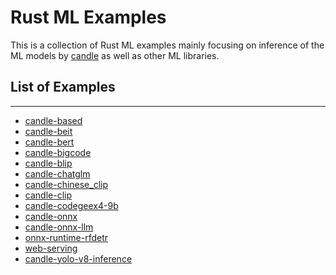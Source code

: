 # Rust ML Examples

This is a collection of Rust ML examples mainly focusing on inference of the ML models by 
[candle](https://github.com/huggingface/candle) as well as other ML libraries.

## List of Examples

---

* [candle-based](./based/README.md)
* [candle-beit](./beit/README.md)
* [candle-bert](./bert/README.md)
* [candle-bigcode](./bigcode/README.md)
* [candle-blip](./blip/README.md)
* [candle-chatglm](./chatglm/README.md)
* [candle-chinese_clip](./chinese_clip/README.md)
* [candle-clip](./clip/README.md)
* [candle-codegeex4-9b](./codegeex4-9b/README.md)
* [candle-onnx](./onnx/README.md)
* [candle-onnx-llm](./onnx-llm/README.md)
* [onnx-runtime-rfdetr](./onnx-runtime-rfdetr/README.md)
* [web-serving](./web-serving/README.md)
* [candle-yolo-v8-inference](./yolo-v8-inference/README.md)